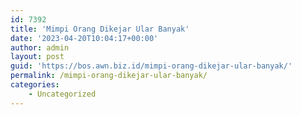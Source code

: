 ```yaml
---
id: 7392
title: 'Mimpi Orang Dikejar Ular Banyak'
date: '2023-04-20T10:04:17+00:00'
author: admin
layout: post
guid: 'https://bos.awn.biz.id/mimpi-orang-dikejar-ular-banyak/'
permalink: /mimpi-orang-dikejar-ular-banyak/
categories:
    - Uncategorized
---
```


